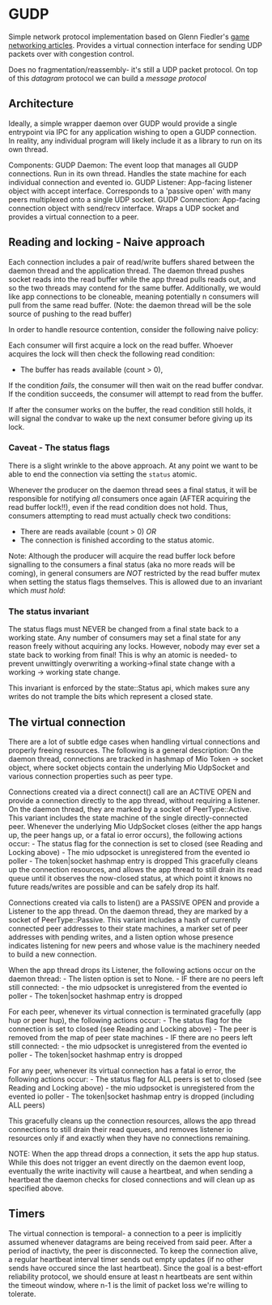 # GUDP

Simple network protocol implementation based on Glenn Fiedler's [game networking articles](https://gafferongames.com/post/virtual_connection_over_udp/).
Provides a virtual connection interface for sending UDP packets over with congestion control.

Does no fragmentation/reassembly- it's still a UDP packet protocol.
On top of this _datagram_ protocol we can build a _message protocol_

## Architecture

Ideally, a simple wrapper daemon over GUDP would provide a single entrypoint via IPC
for any application wishing to open a GUDP connection. In reality, any individual program
will likely include it as a library to run on its own thread.

Components:
  GUDP Daemon:
    The event loop that manages all GUDP connections. Run in its own thread.
    Handles the state machine for each individual connection and evented io.
  GUDP Listener:
    App-facing listener object with accept interface.
    Corresponds to a 'passive open' with many peers multiplexed onto a single UDP socket.
  GUDP Connection:
    App-facing connection object with send/recv interface.
    Wraps a UDP socket and provides a virtual connection to a peer.

## Reading and locking - Naive approach
Each connection includes a pair of read/write buffers shared between the daemon thread
and the application thread. The daemon thread pushes socket reads into the read buffer while
the app thread pulls reads out, and so the two threads may contend for the same buffer.
Additionally, we would like app connections to be cloneable, meaning potentially n consumers will pull from the same read buffer.
(Note: the daemon thread will be the sole source of pushing to the read buffer)

In order to handle resource contention, consider the following naive policy:

Each consumer will first acquire a lock on the read buffer.
Whoever acquires the lock will then check the following read condition:
- The buffer has reads available (count > 0),

If the condition _fails_, the consumer will then wait on the read buffer condvar.
If the condition succeeds, the consumer will attempt to read from the buffer.

If after the consumer works on the buffer, the read condition still holds,
it will signal the condvar to wake up the next consumer before giving up its lock.

### Caveat - The status flags
There is a slight wrinkle to the above approach. At any point we want to be able to end the connection via setting the `status` atomic.

Whenever the producer on the daemon thread sees a final status, it will be responsible for notifying _all_ consumers once again (AFTER acquiring the read buffer lock!!), even if the read condition does not hold. Thus, consumers attempting to read must actually check two conditions:
- There are reads available (count > 0) *OR*
- The connection is finished according to the status atomic.

Note: Although the producer will acquire the read buffer lock before signalling to the consumers a final status (aka no more reads will be coming), in general consumers are _NOT_ restricted by the read buffer mutex when setting the status flags themselves. This is allowed due to an invariant which *must hold*:

### The status invariant

The status flags must NEVER be changed from a final state back to a working state. Any number of consumers may set a final state for any reason freely without acquiring any locks. However, nobody may ever set a state back to working from final! This is why an atomic is needed- to prevent unwittingly overwriting a working->final state change with a working -> working state change.

This invariant is enforced by the state::Status api, which makes sure any
writes do not trample the bits which represent a closed state.

## The virtual connection
There are a lot of subtle edge cases when handling virtual connections and properly freeing resources.
The following is a general description:
  On the daemon thread, connections are tracked in hashmap of Mio Token -> socket object,
  where socket objects contain the underlying Mio UdpSocket and various connection properties such as peer type.

  Connections created via a direct connect() call are an ACTIVE OPEN and provide a connection directly to the app thread, without requiring a listener.
  On the daemon thread, they are marked by a socket of PeerType::Active.
  This variant includes the state machine of the single directly-connected peer.
  Whenever the underlying Mio UdpSocket closes (either the app hangs up,
  the peer hangs up, or a fatal io error occurs), the following actions occur:
    - The status flag for the connection is set to closed (see Reading and Locking above)
    - The mio udpsocket is unregistered from the evented io poller
    - The token|socket hashmap entry is dropped
  This gracefully cleans up the connection resources, and allows the app thread to still drain its read queue until it observes the now-closed status,
  at which point it knows no future reads/writes are possible and can be safely drop its half.

  Connections created via calls to listen() are a PASSIVE OPEN and provide a Listener to the app thread.
  On the daemon thread, they are marked by a socket of PeerType::Passive.
  This variant includes a hash of currently connected peer addresses to their state machines,
  a marker set of peer addresses with pending writes,
  and a listen option whose presence indicates listening for new peers and whose value is the machinery needed to build a new connection.

  When the app thread drops its Listener, the following actions occur on the daemon thread:
    - The listen option is set to None.
    - IF there are no peers left still connected:
      - the mio udpsocket is unregistered from the evented io poller
      - The token|socket hashmap entry is dropped

  For each peer, whenever its virtual connection is terminated gracefully (app hup or peer hup), the following actions occur:
    - The status flag for the connection is set to closed (see Reading and Locking above)
    - The peer is removed from the map of peer state machines
    - IF there are no peers left still connected:
      - the mio udpsocket is unregistered from the evented io poller
      - The token|socket hashmap entry is dropped

  For any peer, whenever its virtual connection has a fatal io error, the following actions occur:
    - The status flag for ALL peers is set to closed (see Reading and Locking above)
    - the mio udpsocket is unregistered from the evented io poller
    - The token|socket hashmap entry is dropped (including ALL peers)

  This gracefully cleans up the connection resources, allows the app thread connections to still drain their read queues, and
  removes listener io resources only if and exactly when they have no connections remaining.

  NOTE: When the app thread drops a connection, it sets the app hup status. While this does not trigger an event directly on the daemon event loop,
  eventually the write inactivity will cause a heartbeat, and when sending a heartbeat the daemon checks for closed connections and will clean up
  as specified above.

## Timers
  The virtual connection is temporal- a connection to a peer is implicitly assumed whenever datagrams are being received from said peer.
  After a period of inactivty, the peer is disconnected. To keep the connection alive, a regular heartbeat interval timer sends out
  empty updates (if no other sends have occured since the last heartbeat). Since the goal is a best-effort reliability protocol,
  we should ensure at least n heartbeats are sent within the timeout window, where n-1 is the limit of packet loss we're willing to tolerate.
